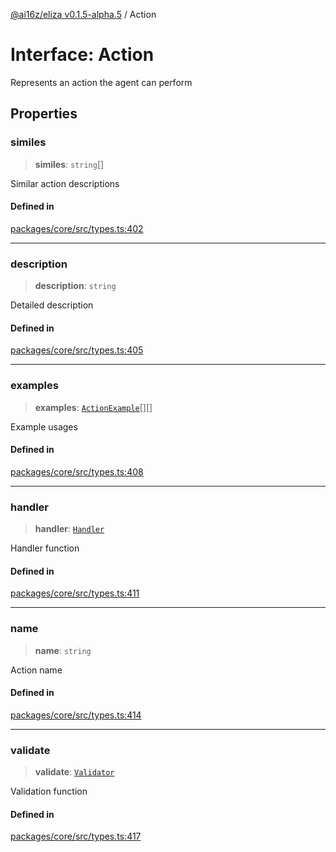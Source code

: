 [@ai16z/eliza v0.1.5-alpha.5](../index.md) / Action

# Interface: Action

Represents an action the agent can perform

## Properties

### similes

> **similes**: `string`[]

Similar action descriptions

#### Defined in

[packages/core/src/types.ts:402](https://github.com/royerz2/eliza-test-textrs-main/blob/main/packages/core/src/types.ts#L402)

***

### description

> **description**: `string`

Detailed description

#### Defined in

[packages/core/src/types.ts:405](https://github.com/royerz2/eliza-test-textrs-main/blob/main/packages/core/src/types.ts#L405)

***

### examples

> **examples**: [`ActionExample`](ActionExample.md)[][]

Example usages

#### Defined in

[packages/core/src/types.ts:408](https://github.com/royerz2/eliza-test-textrs-main/blob/main/packages/core/src/types.ts#L408)

***

### handler

> **handler**: [`Handler`](../type-aliases/Handler.md)

Handler function

#### Defined in

[packages/core/src/types.ts:411](https://github.com/royerz2/eliza-test-textrs-main/blob/main/packages/core/src/types.ts#L411)

***

### name

> **name**: `string`

Action name

#### Defined in

[packages/core/src/types.ts:414](https://github.com/royerz2/eliza-test-textrs-main/blob/main/packages/core/src/types.ts#L414)

***

### validate

> **validate**: [`Validator`](../type-aliases/Validator.md)

Validation function

#### Defined in

[packages/core/src/types.ts:417](https://github.com/royerz2/eliza-test-textrs-main/blob/main/packages/core/src/types.ts#L417)

